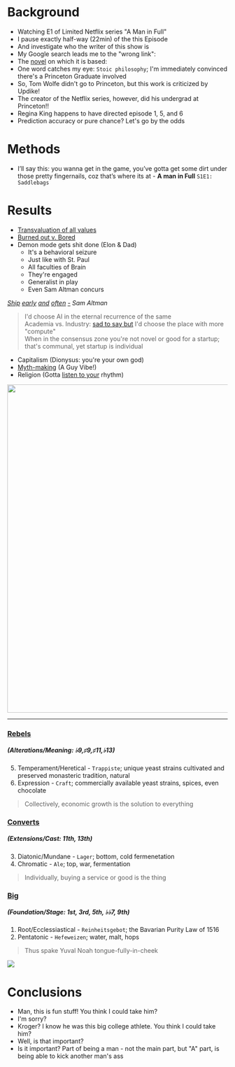 
# Background
- Watching E1 of Limited Netflix series "A Man in Full"
- I pause exactly half-way (22min) of the this Episode
- And investigate who the writer of this show is
- My Google search leads me to the "wrong link":
- The [novel](https://en.wikipedia.org/wiki/A_Man_in_Full#Summary) on which it is based:
- One word catches my eye: `Stoic philosophy`; I'm immediately convinced there's a Princeton Graduate involved
- So, Tom Wolfe didn't go to Princeton, but this work is criticized by Updike!
- The creator of the Netflix series, however, did his undergrad at Princeton!!
- Regina King happens to have directed episode 1, 5, and 6
- Prediction accuracy or pure chance? Let's go by the odds

# Methods
- I’ll say this: you wanna get in the game, you’ve gotta get some dirt under those pretty fingernails, coz that’s where its at - **A man in Full** `S1E1: Saddlebags`

# Results

- [Transvaluation of all values](https://www.youtube.com/watch?v=cYBgE5C4HaY)
- [Burned out v. Bored](https://upload.wikimedia.org/wikipedia/commons/thumb/f/f6/Challenge_vs_skill.svg/2560px-Challenge_vs_skill.svg.png)
- Demon mode gets shit done (Elon & Dad)
   - It's a behavioral seizure
   - Just like with St. Paul
   - All faculties of Brain
   - They're engaged
   - Generalist in play
   - Even Sam Altman concurs 

*[Ship](https://www.ycombinator.com/blog/tips-ship-early-and-often/) [early](https://en.wikipedia.org/wiki/Release_early,_release_often) [and](https://www.youtube.com/watch?v=eAo8gnUCWzE) [often](https://www.youtube.com/watch?v=a6jeZ7m0ycw) [-](https://www.youtube.com/watch?v=8JBUAqGMR04) Sam Altman*

> I'd choose AI in the eternal recurrence of the same     
Academia vs. Industry: [sad to say but](https://www.youtube.com/watch?v=GLKoDkbS1Cg) I'd choose the place with more "compute"    
When in the consensus zone you're not novel or good for a startup; that's communal, yet startup is individual

- Capitalism (Dionysus: you're your own god)
- [Myth-making](https://www.youtube.com/watch?v=TYAKHLrr51w) (A Guy Vibe!)
- Religion (Gotta [listen to your](https://genius.com/Cece-winans-listen-with-your-heart-lyrics) rhythm)


<p align="center">
  <img src="https://jhustata.github.io/basic/_images/931e5210b5af8aebf9a0ddf56abccf41d6a44d371877c6f1d6db6a58d81cef4d.png" width="750"/>
</p>

---

### [Rebels](https://www.youtube.com/watch?v=-z4NS2zdrZc)
##### (Alterations/Meaning: ♭9,♯9,♯11,♭13) 
5. Temperament/Heretical - `Trappiste`; unique yeast strains cultivated and preserved monasteric tradition, natural
6. Expression - `Craft`; commercially available yeast strains, spices, even chocolate
> Collectively, economic growth is the solution to everything
### [Converts](https://www.youtube.com/watch?v=8JBUAqGMR04)
##### (Extensions/Cast: 11th, 13th)
3. Diatonic/Mundane - `Lager`; bottom, cold fermenetation
4. Chromatic - `Ale`; top, war, fermentation
> Individually, buying a service or good is the thing
### [Big](https://www.youtube.com/watch?v=ErwS24cBZPc)
##### (Foundation/Stage: 1st, 3rd, 5th, ♭♭7, 9th)
1. Root/Ecclessiastical - `Reinheitsgebot`; the Bavarian Purity Law of 1516
2. Pentatonic - `Hefeweizen`; water, malt, hops
>  Thus spake Yuval Noah tongue-fully-in-cheek

![](https://upload.wikimedia.org/wikipedia/commons/thumb/f/f6/Challenge_vs_skill.svg/2560px-Challenge_vs_skill.svg.png)

 # Conclusions
 - Man,  this is fun stuff! You think I could take him?
 - I'm sorry?
 - Kroger? I know he was this big college athlete. You think I could take him?
 - Well, is that important?
 - Is it important? Part of being a man - not the main part, but "A" part, is being able to kick another man's ass
